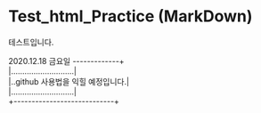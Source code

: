 # Test_html_Practice (MarkDown)
테스트입니다.  

2020.12.18 금요일 -------------+  
|............................|  
|..github 사용법을 익힐 예정입니다.|  
|............................|  
+----------------------------+